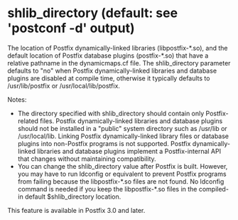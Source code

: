 # shlib_directory (default: see 'postconf -d' output)
 The location of Postfix dynamically-linked libraries
(libpostfix-\*.so), and the default location of Postfix database
plugins (postfix-\*.so) that have a relative pathname in the
dynamicmaps.cf file. The shlib\_directory parameter defaults to
"no" when Postfix dynamically-linked libraries and database plugins
are disabled at compile time, otherwise it typically defaults to
/usr/lib/postfix or /usr/local/lib/postfix. 


 Notes: 


* The directory specified with shlib\_directory should contain
only Postfix-related files. Postfix dynamically-linked libraries
and database plugins should not be installed in a "public" system
directory such as /usr/lib or /usr/local/lib. Linking Postfix
dynamically-linked library files or database plugins into non-Postfix
programs is not supported. Postfix dynamically-linked libraries
and database plugins implement a Postfix-internal API that changes
without maintaining compatibility.
* You can change the shlib\_directory value after Postfix is
built. However, you may have to run ldconfig or equivalent to prevent
Postfix programs from failing because the libpostfix-\*.so files are
not found. No ldconfig command is needed if you keep the libpostfix-\*.so
files in the compiled-in default $shlib\_directory location.


 This feature is available in Postfix 3.0 and later. 


